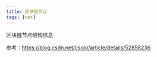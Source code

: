 ```yaml
---
title: 区块链节点
tags: [net]
---
```


区块链节点结构信息

参考：https://blog.csdn.net/csolo/article/details/52858236